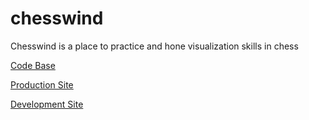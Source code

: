 # chesswind
Chesswind is a place to practice and hone visualization skills in chess

[Code Base](https://github.com/chesswind)

[Production Site](https://chesswind.github.io/)

[Development Site](https://lkwilson.github.io/chesswind-devel)
